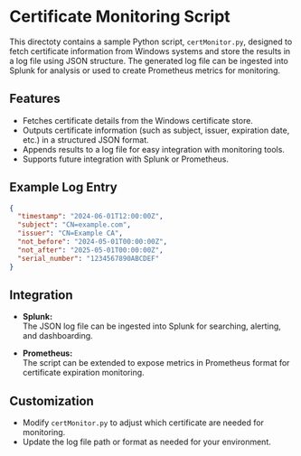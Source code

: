 # Certificate Monitoring Script

This directoty contains a sample Python script, `certMonitor.py`, designed to fetch certificate information from Windows systems and store the results in a log file using JSON structure. The generated log file can be ingested into Splunk for analysis or used to create Prometheus metrics for monitoring.

## Features

- Fetches certificate details from the Windows certificate store.
- Outputs certificate information (such as subject, issuer, expiration date, etc.) in a structured JSON format.
- Appends results to a log file for easy integration with monitoring tools.
- Supports future integration with Splunk or Prometheus.

## Example Log Entry

```json
{
  "timestamp": "2024-06-01T12:00:00Z",
  "subject": "CN=example.com",
  "issuer": "CN=Example CA",
  "not_before": "2024-05-01T00:00:00Z",
  "not_after": "2025-05-01T00:00:00Z",
  "serial_number": "1234567890ABCDEF"
}
```

## Integration

- **Splunk:**  
  The JSON log file can be ingested into Splunk for searching, alerting, and dashboarding.

- **Prometheus:**  
  The script can be extended to expose metrics in Prometheus format for certificate expiration monitoring.

## Customization

- Modify `certMonitor.py` to adjust which certificate are needed for monitoring.
- Update the log file path or format as needed for your environment.
